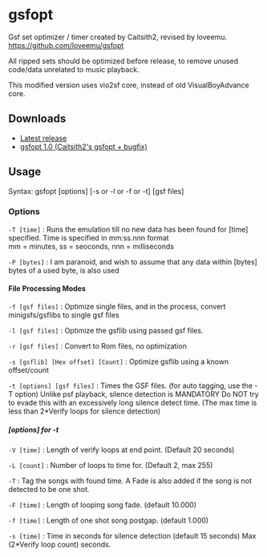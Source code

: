 gsfopt
======

Gsf set optimizer / timer created by Caitsith2, revised by loveemu.
<https://github.com/loveemu/gsfopt>

All ripped sets should be optimized before release, to remove unused code/data unrelated to music playback.

This modified version uses vio2sf core, instead of old VisualBoyAdvance core.

Downloads
---------

- [Latest release](https://github.com/loveemu/gsfopt/releases/latest)
- [gsfopt 1.0 (Caitsith2's gsfopt + bugfix)](https://github.com/loveemu/gsfopt/releases/tag/v1.0-vba172)

Usage
-----

Syntax: gsfopt [options] [-s or -l or -f or -t] [gsf files]

### Options ###

`-T [time]`
  : Runs the emulation till no new data has been found for [time] specified.
    Time is specified in mm:ss.nnn format   
    mm = minutes, ss = seoconds, nnn = milliseconds

`-P [bytes]`
  : I am paranoid, and wish to assume that any data within [bytes] bytes of a used byte,
    is also used

#### File Processing Modes ####

`-f [gsf files]`
  : Optimize single files, and in the process, convert minigsfs/gsflibs to single gsf files

`-l [gsf files]`
  : Optimize the gsflib using passed gsf files.

`-r [gsf files]`
  : Convert to Rom files, no optimization

`-s [gsflib] [Hex offset] [Count]`
  : Optimize gsflib using a known offset/count

`-t [options] [gsf files]`
  : Times the GSF files. (for auto tagging, use the -T option)
    Unlike psf playback, silence detection is MANDATORY
    Do NOT try to evade this with an excessively long silence detect time.
    (The max time is less than 2*Verify loops for silence detection)

##### [options] for -t #####

`-V [time]`
  : Length of verify loops at end point. (Default 20 seconds)

`-L [count]`
  : Number of loops to time for. (Default 2, max 255)

`-T`
  : Tag the songs with found time.
    A Fade is also added if the song is not detected to be one shot.

`-F [time]`
  : Length of looping song fade. (default 10.000)

`-f [time]`
  : Length of one shot song postgap. (default 1.000)

`-s [time]`
  : Time in seconds for silence detection (default 15 seconds)
    Max (2*Verify loop count) seconds.

